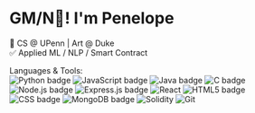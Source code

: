 # GM/N👋!  I'm Penelope

<p align="left">
  🤖 CS @ UPenn | Art @ Duke <br/>
  ✅ Applied ML / NLP / Smart Contract <br/>
</p>
<p align="left">
  Languages & Tools: <br/>
    <img src="https://img.shields.io/badge/Python-%2314354C.svg?style=flat-square&logo=python&logoColor=white" alt="Python badge">
    <img src="https://img.shields.io/badge/Javascript-%23323330.svg?style=flat-square&logo=javascript&logoColor=%23F7DF1E" alt="JavaScript badge">
    <img src="https://img.shields.io/badge/Java-%23ED8B00.svg?style=flat-square&logo=coffeescript&logoColor=white" alt="Java badge">
    <img src="https://img.shields.io/badge/C-%2300599C.svg?style=flat-square&logo=c&logoColor=white" alt="C badge">
    <img src="https://img.shields.io/badge/Node.js-6DA55F?style=flat-square&logo=node.js&logoColor=white" alt="Node.js badge">
    <img src="https://img.shields.io/badge/Express.js-%23404d59.svg?style=flat-square&logo=express&logoColor=%2361DAFB" alt="Express.js badge">
    <img src="https://img.shields.io/badge/-React-%23282C34?style=flat-square&logo=react" alt="React">
    <img src="https://img.shields.io/badge/HTML5-%23E34F26.svg?style=flat-square&logo=html5&logoColor=white" alt="HTML5 badge">
    <img src="https://img.shields.io/badge/-CSS3-%231572B6?style=flat-square&logo=css3&logoColor=white" alt="CSS badge">
    <img src="https://img.shields.io/badge/MongoDB-%234ea94b.svg?style=flat-square&logo=mongodb&logoColor=white" alt="MongoDB badge">
    <img src="https://img.shields.io/badge/Solidity-808080?style=flat-square&logo=Solidity" alt="Solidity">
    <img src="https://img.shields.io/badge/-git-black?style=flat-square&logo=Git" alt="Git">

  
</p>
